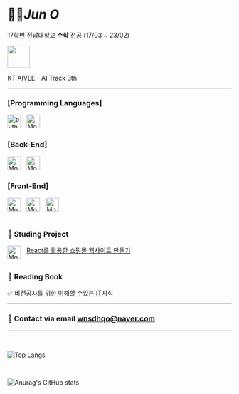 #  🧑‍🚀*Jun O*

17학번 전남대학교 **수학** 전공 (17/03 ~ 23/02)

<img src="https://d1fdloi71mui9q.cloudfront.net/lfIz6MzSzNlMtgy9kbOg_0001-37679195113.png" width="50">

KT AIVLE - AI Track 3th 

___
### **[Programming Languages]**  
<img align="left" alt ="python" width="30px" 
style="padding-right:10px" src="https://cdn.jsdelivr.net/gh/devicons/devicon/icons/python/python-original.svg"/> 
<img align="left" alt="Mongo" width="30px" 
style="padding-right:10px" 
src= "https://cdn.jsdelivr.net/gh/devicons/devicon/icons/javascript/javascript-original.svg"> 

<br>
<br>

### **[Back-End]**
<img align="left" alt="Mongo" width="30px" 
style="padding-right:10px" 
src= "https://cdn.jsdelivr.net/gh/devicons/devicon/icons/nodejs/nodejs-original.svg">
<img align="left" alt="Mongo" width="30px" 
style="padding-right:10px" 
src= "https://cdn.jsdelivr.net/gh/devicons/devicon/icons/mongodb/mongodb-original-wordmark.svg">



<br>
<br>

### **[Front-End]**

<img align="left" alt="Mongo" width="30px" 
style="padding-right:10px" 
src= "https://cdn.jsdelivr.net/gh/devicons/devicon/icons/html5/html5-original-wordmark.svg">
<img align="left" alt="Mongo" width="30px" 
style="padding-right:10px" 
src= "https://cdn.jsdelivr.net/gh/devicons/devicon/icons/css3/css3-original-wordmark.svg">
<img align="left" alt="Mongo" width="30px"
style="padding-right:10px" 
src= "https://cdn.jsdelivr.net/gh/devicons/devicon/icons/react/react-original.svg">
<br>

<br>

### 📒 **Studing Project**

<a href="https://past-coin-f97.notion.site/React-2023-3950e9017a854ce7939af6e9f15bde37">React를 활용한 쇼핑몰 웹사이트 만들기</a>
<img align="left" alt="Mongo" width="30px"
style="padding-right:10px" 
src= "https://cdn.jsdelivr.net/gh/devicons/devicon/icons/react/react-original.svg">  
<br>

### 📘 **Reading Book**  
✅
<a href="https://www.coupang.com/vp/products/1832148931?itemId=3116209690&vendorItemId=71103933866&src=1042503&spec=10304982&addtag=400&ctag=1832148931&lptag=10304982I3116209690&itime=20230103145741&pageType=PRODUCT&pageValue=1832148931&wPcid=16709852098778893272789&wRef=&wTime=20230103145741&redirect=landing&gclid=Cj0KCQiAnsqdBhCGARIsAAyjYjRbQpy0tnLStNNlL2pt-w1GfHFa0GNXO5BGBMApRTqtVpJscpUhq9waAhA_EALw_wcB&campaignid=18626086777&adgroupid=&isAddedCart=">비전공자를 위한 이해할 수있는 IT지식</a>

___
### 📧 **Contact via email**  [wnsdhqo@naver.com](wnsdhqo@naver.com)
___

<br>

<div>

![Top Langs](https://github-readme-stats.vercel.app/api/top-langs/?username=anuraghazra&theme=gruvbox)

</div>

<br>

<div>

![Anurag's GitHub stats](https://github-readme-stats.vercel.app/api?username=Junobee25&show_icons=true&theme=radical)

</div>
